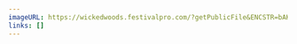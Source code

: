 ```yaml
---
imageURL: https://wickedwoods.festivalpro.com/?getPublicFile&ENCSTR=bAKSrTgvWwSdNpYfgTja
links: []
---
```


